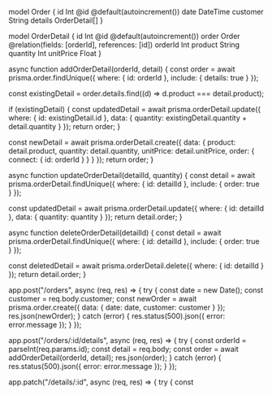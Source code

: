 model Order {
id Int @id @default(autoincrement())
date DateTime
customer String
details OrderDetail[]
}

model OrderDetail {
id Int @id @default(autoincrement())
order Order @relation(fields: [orderId], references: [id])
orderId Int
product String
quantity Int
unitPrice Float
}

async function addOrderDetail(orderId, detail) {
const order = await prisma.order.findUnique({
where: {
id: orderId
},
include: {
details: true
}
});

const existingDetail = order.details.find((d) => d.product === detail.product);

if (existingDetail) {
const updatedDetail = await prisma.orderDetail.update({
where: {
id: existingDetail.id
},
data: {
quantity: existingDetail.quantity + detail.quantity
}
});
return order;
}

const newDetail = await prisma.orderDetail.create({
data: {
product: detail.product,
quantity: detail.quantity,
unitPrice: detail.unitPrice,
order: {
connect: {
id: orderId
}
}
}
});
return order;
}

async function updateOrderDetail(detailId, quantity) {
const detail = await prisma.orderDetail.findUnique({
where: {
id: detailId
},
include: {
order: true
}
});

const updatedDetail = await prisma.orderDetail.update({
where: {
id: detailId
},
data: {
quantity: quantity
}
});
return detail.order;
}

async function deleteOrderDetail(detailId) {
const detail = await prisma.orderDetail.findUnique({
where: {
id: detailId
},
include: {
order: true
}
});

const deletedDetail = await prisma.orderDetail.delete({
where: {
id: detailId
}
});
return detail.order;
}

app.post("/orders", async (req, res) => {
try {
const date = new Date();
const customer = req.body.customer;
const newOrder = await prisma.order.create({
data: {
date: date,
customer: customer
}
});
res.json(newOrder);
} catch (error) {
res.status(500).json({ error: error.message });
}
});

app.post("/orders/:id/details", async (req, res) => {
try {
const orderId = parseInt(req.params.id);
const detail = req.body;
const order = await addOrderDetail(orderId, detail);
res.json(order);
} catch (error) {
res.status(500).json({ error: error.message });
}
});

app.patch("/details/:id", async (req, res) => {
try {
const
